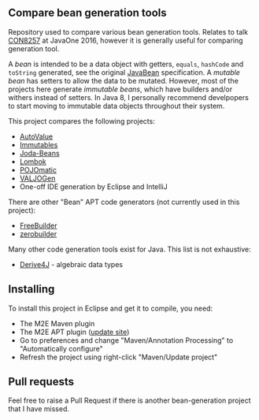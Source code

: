 Compare bean generation tools
-----------------------------

Repository used to compare various bean generation tools.
Relates to talk
[CON8257](https://oracle.rainfocus.com/scripts/catalog/oow16.jsp?event=javaone&search=getter&search.event=javaone) at JavaOne 2016, however it is generally useful for comparing generation tool.

A _bean_ is intended to be a data object with getters, `equals`, `hashCode` and `toString` generated, see the original [JavaBean](http://blog.joda.org/2014/11/the-javabeans-specification.html) specification.
A _mutable bean_ has setters to allow the data to be mutated.
However, most of the projects here generate _immutable beans_, which have builders and/or withers instead of setters.
In Java 8, I personally recommend develpopers to start moving to immutable data objects throughout their system.

This project compares the following projects:

* [AutoValue](https://github.com/google/auto/tree/master/value)
* [Immutables](http://immutables.org)
* [Joda-Beans](http://www.joda.org/joda-beans/)
* [Lombok](https://projectlombok.org/)
* [POJOmatic](http://www.pojomatic.org/)
* [VALJOGen](http://valjogen.41concepts.com/)
* One-off IDE generation by Eclipse and IntelliJ

There are other "Bean" APT code generators (not currently used in this project):

* [FreeBuilder](https://github.com/google/FreeBuilder)
* [zerobuilder](https://github.com/h908714124/zerobuilder)

Many other code generation tools exist for Java. This list is not exhaustive:

* [Derive4J](https://github.com/derive4j/derive4j) - algebraic data types


Installing
----------

To install this project in Eclipse and get it to compile, you need:

* The M2E Maven plugin
* The M2E APT plugin ([update site]( http://download.jboss.org/jbosstools/updates/m2e-extensions/m2e-apt))
* Go to preferences and change "Maven/Annotation Processing" to "Automatically configure"
* Refresh the project using right-click "Maven/Update project"


Pull requests
-------------

Feel free to raise a Pull Request if there is another bean-generation project that I have missed.


